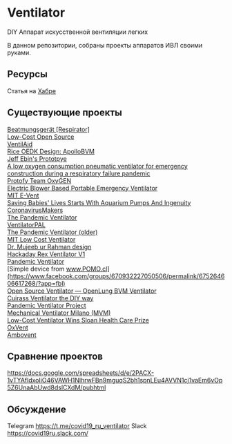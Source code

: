 # Ventilator
DIY Аппарат искусственной вентиляции легких

В данном репозитории, собраны проекты аппаратов ИВЛ своими руками.

## Ресурсы
Статья на [Хабре](https://habr.com/ru/post/493974/)

## Существующие проекты
[Beatmungsgerät [Respirator]](https://devpost.com/software/diy-beatmungsgerat)  
[Low-Cost Open Source](https://github.com/jcl5m1/ventilator)  
[VentilAid](https://www.ventilaid.org/)  
[Rice OEDK Design: ApolloBVM](https://docs.google.com/document/d/1-DRXnVkJOlDCmvTzh-DgWDxeLSrZTiBYyH0ypzv8tNA/edit)  
[Jeff Ebin's Prototpye](https://www.ebcore.io/)  
[A low oxygen consumption pneumatic ventilator for emergency construction during a respiratory failure pandemic](https://onlinelibrary.wiley.com/doi/full/10.1111/j.1365-2044.2009.06207.x)  
[Protofy Team OxyGEN](https://www.oxygen.protofy.xyz/)  
[Electric Blower Based Portable Emergency Ventilator](https://digitalcommons.usu.edu/cgi/viewcontent.cgi?referer=https://www.google.com/&httpsredir=1&article=1016&context=spacegrant&fbclid=IwAR1EtJVcxXm82PjGWFCA0t7H_MxNVjuseAePRfxNORr9h4ZQLQ9sNdQjXhc)  
[MIT E-Vent](https://e-vent.mit.edu/)  
[Saving Babies' Lives Starts With Aquarium Pumps And Ingenuity](https://www.npr.org/sections/health-shots/2014/01/03/259436844/saving-babies-lives-starts-with-aquarium-pumps-and-ingenuity)  
[CoronavirusMakers](https://gitlab.com/coronavirusmakers)  
[The Pandemic Ventilator](https://www.instructables.com/id/The-Pandemic-Ventilator/)  
[VentilatorPAL](https://freebreathing.org/)  
[The Pandemic Ventilator (older)](https://www.instructables.com/id/The-Pandemic-Ventilator/)  
[MIT Low Cost Ventilator](https://github.com/RuairiSpain/openVentilator)  
[Dr. Mujeeb ur Rahman design](http://www.technologyreview.pk/pakistani-engineer-braves-tragedy-to-develop-low-cost-ventilator/)  
[Hackaday Rex Ventilator V1](https://www.youtube.com/watch?v=pFnB-vOWQmU)  
[Pandemic Ventilator](https://www.cbc.ca/news/canada/london/pandemic-ventilator-coronvirus-hospitals-1.5493830)  
[Simple device from www.POMO.cl](https://www.facebook.com/groups/670932227050506/permalink/675264606617268/?app=fbl)  
[Open Source Ventilator — OpenLung BVM Ventilator](https://gitlab.com/open-source-ventilator/OpenLung)  
[Cuirass Ventilator the DIY way](https://www.youtube.com/watch?v=pvrUQCMa3a8&feature=youtu.be)  
[Pandemic Ventilator Project](https://panvent.blogspot.com/2008/02/test-of-pandemic-ventilator-with.html)  
[Mechanical Ventilator Milano (MVM)](https://arxiv.org/pdf/2003.10405.pdf)  
[Low-Cost Ventilator Wins Sloan Health Care Prize](https://www.medicaldesignandoutsourcing.com/low-cost-ventilator-wins-sloan-health-care-prize/)  
[OxVent](https://oxvent.org/)  
[Ambovent](https://members.smoove.io//view.ashx?message=h44798251O122335815O219654O122397585&r=1009)  

## Сравнение проектов
https://docs.google.com/spreadsheets/d/e/2PACX-1vTYAfldxoIiO46VAWH1NlhrwFBn9mguqS2bh1spnLEu4AVVN1cj1vaEm6vOp5Z6UnaAbUwd8dslCXdM/pubhtml

## Обсуждение
Telegram https://t.me/covid19_ru_ventilator
Slack https://covid19ru.slack.com/


